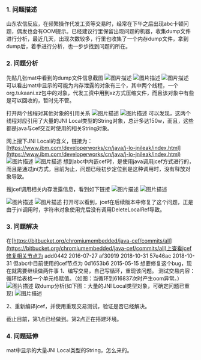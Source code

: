 
### 1.  问题描述

山东农信反应，在频繁操作代发工资等交易时，经常在下午之后出现abc卡顿问题，偶发也会有OOM提示。已经建议行里保留出现问题的机器，收集dump文件进行分析，最近几天，出现次数较多，行里也收集了一个内存dump文件，拿到dump后，着手进行分析，也一步步找到问题的所在。
### 2.  问题分析

先贴几张mat中看到的dump文件信息截图
![图片描述](../../../images/平台/AB4/市场问题处理案例/一次jcef泄露的排查过程/1.png)
![图片描述](../../../images/平台/AB4/市场问题处理案例/一次jcef泄露的排查过程/2.png)
![图片描述](../../../images/平台/AB4/市场问题处理案例/一次jcef泄露的排查过程/3.png)
可以看出mat中显示的可能为内存泄露的对象有三个，其中两个线程，一个org.tukaani.xz包中的对象，代发工资中用到xz方式压缩文件，而且该对象中有些是可以回收的，暂时先不管。
 
打开两个线程对其他对象的引用关系
![图片描述](../../../images/平台/AB4/市场问题处理案例/一次jcef泄露的排查过程/4.png)
![图片描述](../../../images/平台/AB4/市场问题处理案例/一次jcef泄露的排查过程/5.png)
可以发现，这两个线程对应引用了大量的JNI Local类型的String对象，总计多达150w，而且，这些都是java与cef交互时使用的相关String对象。
 
网上搜下JNI Local的含义，链接为：[https://www.ibm.com/developerworks/cn/java/j-lo-jnileak/index.html](https://www.ibm.com/developerworks/cn/java/j-lo-jnileak/index.html)
![图片描述](../../../images/平台/AB4/市场问题处理案例/一次jcef泄露的排查过程/6.png)
![图片描述](../../../images/平台/AB4/市场问题处理案例/一次jcef泄露的排查过程/7.png)
想到abc中内嵌cef时，是使用java调用jcef方式进行的，而且是通过jni方式，目前为止，问题已经初步定位到是这种调用时，没有释放对象导致。
 
搜jcef调用相关内存泄露信息，看到如下链接
![图片描述](../../../images/平台/AB4/市场问题处理案例/一次jcef泄露的排查过程/8.png)
![图片描述](../../../images/平台/AB4/市场问题处理案例/一次jcef泄露的排查过程/9.png)
 
![图片描述](../../../images/平台/AB4/市场问题处理案例/一次jcef泄露的排查过程/10.png)
![图片描述](../../../images/平台/AB4/市场问题处理案例/一次jcef泄露的排查过程/11.png)
打开可以看到，jcef在后续版本中修复了这个问题，正是由于jni调用时，字符串对象使用完后没有调用DeleteLocalRef导致。
### 3. 问题解决

在[https://bitbucket.org/chromiumembedded/java-cef/commits/all](https://bitbucket.org/chromiumembedded/java-cef/commits/all)上查看jcef修复相关节点为
add0442   2016-07-27
af30919   2018-10-31
57e46ac   2018-10-31
但abc中目前使用的cef节点为
0d1653b6   2015-05-15
想要修复这个bug，现在就需要继续做两件事
1、编写交易，自己写循环，重现该问题。
测试交易内容：循环给表格一个单元格赋值。（如图：当循环到616837次时产生oom异常。）
![图片描述](../../../images/平台/AB4/市场问题处理案例/一次jcef泄露的排查过程/12.png)
取dump分析(如下图：大量的JNI Local类型对象，可确定问题已重现)
![图片描述](../../../images/平台/AB4/市场问题处理案例/一次jcef泄露的排查过程/13.png)
 
2、重新编译jcef，并使用重现交易测试，验证是否已经解决。
 
截止目前，第1点已经做到。第2点正在搭建环境。
### 4.  问题延伸

mat中显示的大量JNI Local类型的String，怎么来的。
